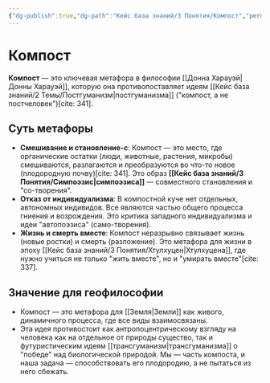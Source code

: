 ```yaml
---
{"dg-publish":true,"dg-path":"Кейс база знаний/3 Понятия/Компост","permalink":"/kejs-baza-znanij/3-ponyatiya/kompost/"}
---
```



# Компост

**Компост** — это ключевая метафора в философии [[Донна Харауэй\|Донны Харауэй]], которую она противопоставляет идеям [[Кейс база знаний/2 Темы/Постгуманизм\|постгуманизма]] ("компост, а не постчеловек")[cite: 341].

## Суть метафоры
- **Смешивание и становление-с**: Компост — это место, где органические остатки (люди, животные, растения, микробы) смешиваются, разлагаются и преобразуются во что-то новое (плодородную почву)[cite: 341]. Это образ **[[Кейс база знаний/3 Понятия/Симпоэзис\|симпоэзиса]]** — совместного становления и "со-творения".
- **Отказ от индивидуализма**: В компостной куче нет отдельных, автономных индивидов. Все являются частью общего процесса гниения и возрождения. Это критика западного индивидуализма и идеи "автопоэзиса" (само-творения).
- **Жизнь и смерть вместе**: Компост неразрывно связывает жизнь (новые ростки) и смерть (разложение). Это метафора для жизни в эпоху [[Кейс база знаний/3 Понятия/Хтулхуцен\|Хтулхуцена]], где нужно учиться не только "жить вместе", но и "умирать вместе"[cite: 337].

## Значение для геофилософии
- Компост — это метафора для [[Земля\|Земли]] как живого, динамичного процесса, где все виды взаимосвязаны.
- Эта идея противостоит как антропоцентрическому взгляду на человека как на отдельное от природы существо, так и футуристическим идеям [[трансгуманизм\|трансгуманизма]] о "победе" над биологической природой. Мы — часть компоста, и наша задача — способствовать его плодородию, а не пытаться из него сбежать.


